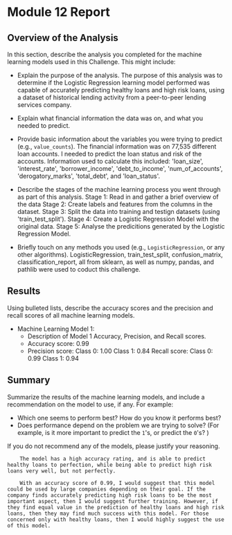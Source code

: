 # Module 12 Report

## Overview of the Analysis

In this section, describe the analysis you completed for the machine learning models used in this Challenge. This might include:

* Explain the purpose of the analysis.
        The purpose of this analysis was to determine if the Logistic Regression learning model performed was capable of accurately predicting healthy loans and high risk loans, using a dataset of historical lending activity from a peer-to-peer lending  services company. 

* Explain what financial information the data was on, and what you needed to predict.
* Provide basic information about the variables you were trying to predict (e.g., `value_counts`).
        The financial information was on 77,535 different loan accounts. I needed to predict the loan status and risk of the accounts. Information used to calculate this included: 'loan_size', 'interest_rate', 'borrower_income', 'debt_to_income', 'num_of_accounts', 'derogatory_marks', 'total_debt', and 'loan_status'.

* Describe the stages of the machine learning process you went through as part of this analysis.
        Stage 1: Read in and gather a brief overview of the data
        Stage 2: Create labels and features from the columns in the dataset.
        Stage 3: Split the data into training and testign datasets (using 'train_test_split').
        Stage 4: Create a Logistic Regression Model with the original data.
        Stage 5: Analyse the predicitions generated by the Logistic Regression Model.

* Briefly touch on any methods you used (e.g., `LogisticRegression`, or any other algorithms).
    LogisticRegression, train_test_split, confusion_matrix, classification_report, all from sklearn, as well as numpy, pandas, and pathlib were used to coduct this challenge.

## Results

Using bulleted lists, describe the accuracy scores and the precision and recall scores of all machine learning models.

* Machine Learning Model 1:
    * Description of Model 1 Accuracy, Precision, and Recall scores.
    - Accuracy score: 0.99
    - Precision score:
        Class 0: 1.00
        Class 1: 0.84
    Recall score: 
        Class 0: 0.99
        Class 1: 0.94

## Summary

Summarize the results of the machine learning models, and include a recommendation on the model to use, if any. For example:

* Which one seems to perform best? How do you know it performs best?
* Does performance depend on the problem we are trying to solve? (For example, is it more important to predict the `1`'s, or predict the `0`'s? )

If you do not recommend any of the models, please justify your reasoning.

        The model has a high accuracy rating, and is able to predict healthy loans to perfection, while being able to predict high risk loans very well, but not perfectly.

        With an accuracy score of 0.99, I would suggest that this model could be used by large companies depending on their goal. If the company finds accurately predicting high risk loans to be the most important aspect, then I would suggest further training. However, if they find equal value in the prediction of healthy loans and high risk loans, then they may find much success with this model. For those concerned only with healthy loans, then I would highly suggest the use of this model.